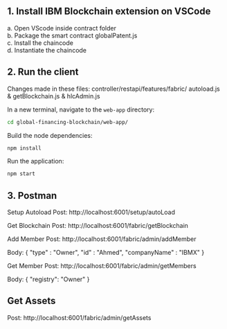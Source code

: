 
## 1. Install IBM Blockchain extension on VSCode
a. Open VScode inside contract folder  
b. Package the smart contract globalPatent.js  
c. Install the chaincode  
d. Instantiate the chaincode  

## 2. Run the client 
Changes made in these files: controller/restapi/features/fabric/ autoload.js & getBlockchain.js & hlcAdmin.js

In a new terminal, navigate to the `web-app` directory:

  ```bash
  cd global-financing-blockchain/web-app/
  ```

  Build the node dependencies:
  ```bash
  npm install
  ```

  Run the application:
  ```bash
  npm start
  ```

## 3. Postman

Setup Autoload
Post:
http://localhost:6001/setup/autoLoad

Get Blockchain
Post:
http://localhost:6001/fabric/getBlockchain

Add Member
Post:
http://localhost:6001/fabric/admin/addMember

Body:
{
	"type" : "Owner",
	"id" : "Ahmed",
	"companyName" : "IBMX"
}

Get Member
Post:
http://localhost:6001/fabric/admin/getMembers

Body:
{
	"registry": "Owner"
}

## Get Assets
Post: 
http://localhost:6001/fabric/admin/getAssets
